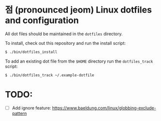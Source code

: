 # 점 (pronounced jeom) Linux dotfiles and configuration 

All dot files should be maintained in the `dotfiles` directory.

To install, check out this repository and run the install script:

```bash
$ ./bin/dotfiles_install
```

To add an existing dot file from the `$HOME` directory run the `dotfiles_track` script:

```bash
$ ./bin/dotfiles_track ~/.example-dotfile
```

# TODO:

- [ ] Add ignore feature: https://www.baeldung.com/linux/globbing-exclude-pattern
